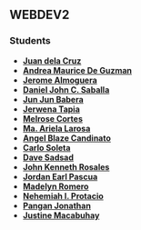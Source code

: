 ## WEBDEV2

### Students
- **[Juan dela Cruz](mailto:juan.delacruz@liham.ph)**
- **[Andrea Maurice De Guzman](mailto:andreamauricedg@gmail.com)**
- **[Jerome Almoguera](mailto:jeromealmoguera@student.laverdad.edu.ph)**
- **[Daniel John C. Saballa](mailto:danieljohnsaballa@student.laverdad.edu.ph)**
- **[Jun Jun Babera](mailto:jun-junbabera@student.laverdad.edu.ph)**
- **[Jerwena Tapia](mailto:jerwenatapia@student.laverdad.edu.ph)**
- **[Melrose Cortes](mailto:melrosecortes@student.laverdad.edu.ph)**
- **[Ma. Ariela Larosa](mailto:ma.arielalaroza@student.laverdad.edu.ph)**
- **[Angel Blaze Candinato](mailto:angelblazecandinato@student.laverdad.edu.ph)**
- **[Carlo Soleta](mailto:carlosoleta@student.laverdad.edu.ph)**
- **[Dave Sadsad](mailto:davesadsad@student.laverdad.edu.ph)**
- **[John Kenneth Rosales](mailto:johnkennethrosales@student.laverdad.edu.ph)**
- **[Jordan Earl Pascua](mailto:jordanearlpascua@student.laverdad.edu.ph)**
- **[Madelyn Romero](mailto:madelynromero@student.laverdad.edu.ph)**
- **[Nehemiah I. Protacio](mailto:nehemiahprotacio@student.laverdad.edu.ph)**
- **[Pangan Jonathan](mailto:jonthandavidpangan@student.laverdad.edu.ph)**
- **[Justine Macabuhay](mailto:justinemacabuhay@student.laverdad.edu.ph)**
